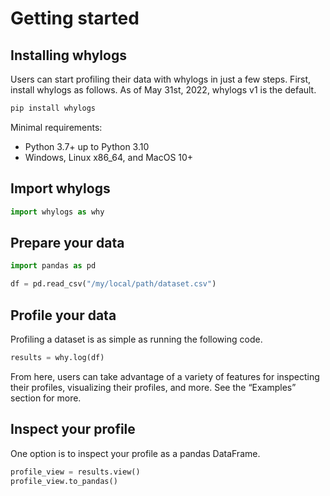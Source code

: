 # Getting started

## Installing whylogs

Users can start profiling their data with whylogs in just a few steps. First, install whylogs as follows. As of May 31st, 2022, whylogs v1 is the default.

```bash
pip install whylogs
```

Minimal requirements:

- Python 3.7+ up to Python 3.10
- Windows, Linux x86_64, and MacOS 10+

## Import whylogs

```python
import whylogs as why
```

## Prepare your data

```python
import pandas as pd

df = pd.read_csv("/my/local/path/dataset.csv")
```

## Profile your data

Profiling a dataset is as simple as running the following code. 

```python
results = why.log(df)
```

From here, users can take advantage of a variety of features for inspecting their profiles, visualizing their profiles, and more. See the “Examples” section for more. 

## Inspect your profile

One option is to inspect your profile as a pandas DataFrame.

```python
profile_view = results.view()
profile_view.to_pandas()
```
